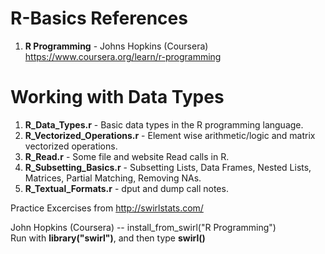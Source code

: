 # R-Basics References
1.  **R Programming** - Johns Hopkins (Coursera)   
    https://www.coursera.org/learn/r-programming

# Working with Data Types
1.  **R_Data_Types.r**              - Basic data types in the R programming language.
2.  **R_Vectorized_Operations.r**   - Element wise arithmetic/logic and matrix vectorized operations.
3.  **R_Read.r**                    - Some file and website Read calls in R.  
4.  **R_Subsetting_Basics.r**       - Subsetting Lists, Data Frames, Nested Lists, Matrices, Partial Matching, Removing NAs.
5.  **R_Textual_Formats.r**         - dput and dump call notes.

Practice Excercises from http://swirlstats.com/

John Hopkins (Coursera) -- install_from_swirl("R Programming")  
Run with **library("swirl")**, and then type **swirl()**

